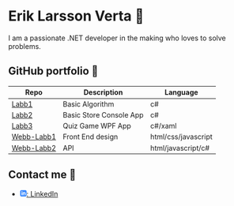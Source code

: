 # Erik Larsson Verta :man:

I am a passionate .NET developer in the making who loves to solve problems.

## GitHub portfolio :briefcase:

| Repo                     | Description             | Language            |
| ------------------------ | ----------------------- | ------------------- |
| [Labb1][labb1]           | Basic Algorithm         | c#                  |
| [Labb2][labb2]           | Basic Store Console App | c#                  |
| [Labb3][labb3]           | Quiz Game WPF App       | c#/xaml             |
| [Webb-Labb1][webb-labb1] | Front End design        | html/css/javascript |
| [Webb-Labb2][webb-labb2] | API                     | html/javascript/c#  |

[labb1]: https://github.com/ErikVerta/Labb1
[labb2]: https://github.com/ErikVerta/Labb-2
[labb3]: https://github.com/ErikVerta/Labb3
[webb-labb1]: https://github.com/ErikVerta/webb-labb1
[webb-labb2]: https://github.com/ErikVerta/Webb-Labb2

## Contact me :iphone:

- [![linkedIn icon](assets/linkedIn-icon.png): LinkedIn][linkedin]

[linkedin]: https://www.linkedin.com/in/erik-verta/
